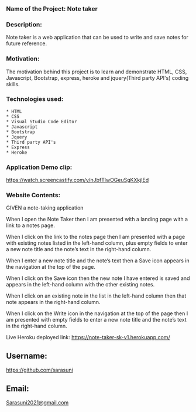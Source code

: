 
### Name of the Project: Note taker ###

### Description: ###
Note taker is a web application that can be used to write and save notes for future reference.

### Motivation: ###
The motivation behind this project is to learn and demonstrate HTML, CSS, Javascript, Bootstrap, express, heroke and jquery(Third party API's) coding skills.

### Technologies used: ###
    * HTML
    * CSS
    * Visual Studio Code Editor
    * Javascript
    * Bootstrap
    * Jquery
    * Third party API's
    * Express
    * Heroke

### Application Demo clip: ###
https://watch.screencastify.com/v/nJbfTlwOGeuSgKXkjlEd

### Website Contents: ###

GIVEN a note-taking application

When I open the Note Taker
then I am presented with a landing page with a link to a notes page.

When I click on the link to the notes page
then I am presented with a page with existing notes listed in the left-hand column, plus empty fields to enter a new note title and the note’s text in the right-hand column.

When I enter a new note title and the note’s text
then a Save icon appears in the navigation at the top of the page.

When I click on the Save icon
then the new note I have entered is saved and appears in the left-hand column with the other existing notes.

When I click on an existing note in the list in the left-hand column
then that note appears in the right-hand column.

When I click on the Write icon in the navigation at the top of the page
then I am presented with empty fields to enter a new note title and the note’s text in the right-hand column.


Live Heroku deployed link: 
https://note-taker-sk-v1.herokuapp.com/

## Username:

https://github.com/sarasuni

## Email:

Sarasuni2021@gmail.com
